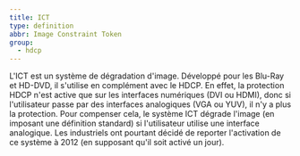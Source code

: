 ```yaml
---
title: ICT
type: definition
abbr: Image Constraint Token
group:
  - hdcp
---
```

L'ICT est un système de dégradation d'image. Développé pour les Blu-Ray et HD-DVD, il s'utilise en complément avec le HDCP. En effet, la protection HDCP n'est active que sur les interfaces numériques (DVI ou HDMI), donc si l'utilisateur passe par des interfaces analogiques (VGA ou YUV), il n'y a plus la protection. Pour compenser cela, le système ICT dégrade l'image (en imposant une définition standard) si l'utilisateur utilise une interface analogique. Les industriels ont pourtant décidé de reporter l'activation de ce système à 2012 (en supposant qu'il soit activé un jour).
